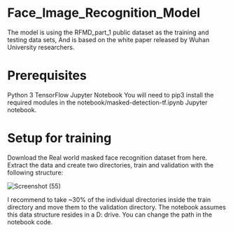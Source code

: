# Face_Image_Recognition_Model
The model is using the RFMD_part_1 public dataset as the training and testing data sets, And is based on the white paper released by Wuhan University researchers.

# Prerequisites
Python 3
TensorFlow
Jupyter Notebook
You will need to pip3 install the required modules in the notebook/masked-detection-tf.ipynb Jupyter notebook.

# Setup for training
Download the Real world masked face recognition dataset from here. Extract the data and create two directories, train and validation with the following structure:

![Screenshot (55)](https://github.com/Amyydv/Face_Image_Recognition_Model/assets/112614485/b749a31c-f63a-42a7-b130-03c1f6954d19)

I recommend to take ~30% of the individual directories inside the train directory and move them to the validation directory. The notebook assumes this data structure resides in a D: drive. You can change the path in the notebook code.
